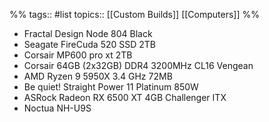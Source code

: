 %%
tags:: #list 
topics:: [[Custom Builds]] [[Computers]]
%%

- Fractal Design Node 804 Black
- Seagate FireCuda 520 SSD 2TB
- Corsair MP600 pro xt 2TB
- Corsair 64GB (2x32GB) DDR4 3200MHz CL16 Vengean
- AMD Ryzen 9 5950X 3.4 GHz 72MB
- Be quiet! Straight Power 11 Platinum 850W
- ASRock Radeon RX 6500 XT 4GB Challenger ITX
-   Noctua NH-U9S